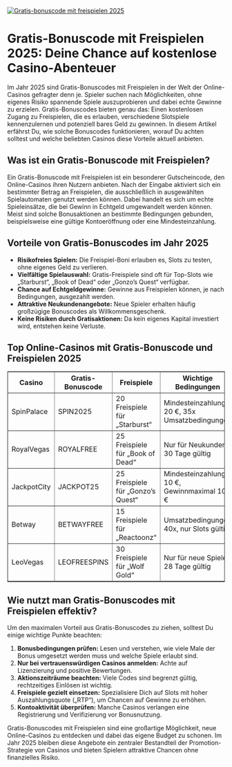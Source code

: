 [![Gratis-bonuscode mit freispielen 2025](https://123-caf.pages.dev/gitsignup.png)](https://vrmoo.ru/Bt82HjjY)

<h1>Gratis-Bonuscode mit Freispielen 2025: Deine Chance auf kostenlose Casino-Abenteuer</h1>  <p>Im Jahr 2025 sind Gratis-Bonuscodes mit Freispielen in der Welt der Online-Casinos gefragter denn je. Spieler suchen nach Möglichkeiten, ohne eigenes Risiko spannende Spiele auszuprobieren und dabei echte Gewinne zu erzielen. Gratis-Bonuscodes bieten genau das: Einen kostenlosen Zugang zu Freispielen, die es erlauben, verschiedene Slotspiele kennenzulernen und potenziell bares Geld zu gewinnen. In diesem Artikel erfährst Du, wie solche Bonuscodes funktionieren, worauf Du achten solltest und welche beliebten Casinos diese Vorteile aktuell anbieten.</p>  <h2>Was ist ein Gratis-Bonuscode mit Freispielen?</h2>  <p>Ein Gratis-Bonuscode mit Freispielen ist ein besonderer Gutscheincode, den Online-Casinos ihren Nutzern anbieten. Nach der Eingabe aktiviert sich ein bestimmter Betrag an Freispielen, die ausschließlich in ausgewählten Spielautomaten genutzt werden können. Dabei handelt es sich um echte Spieleinsätze, die bei Gewinn in Echtgeld umgewandelt werden können. Meist sind solche Bonusaktionen an bestimmte Bedingungen gebunden, beispielsweise eine gültige Kontoeröffnung oder eine Mindesteinzahlung.</p>  <h2>Vorteile von Gratis-Bonuscodes im Jahr 2025</h2>  <ul>   <li><strong>Risikofreies Spielen:</strong> Die Freispiel-Boni erlauben es, Slots zu testen, ohne eigenes Geld zu verlieren.</li>   <li><strong>Vielfältige Spielauswahl:</strong> Gratis-Freispiele sind oft für Top-Slots wie „Starburst“, „Book of Dead“ oder „Gonzo’s Quest“ verfügbar.</li>   <li><strong>Chance auf Echtgeldgewinne:</strong> Gewinne aus Freispielen können, je nach Bedingungen, ausgezahlt werden.</li>   <li><strong>Attraktive Neukundenangebote:</strong> Neue Spieler erhalten häufig großzügige Bonuscodes als Willkommensgeschenk.</li>   <li><strong>Keine Risiken durch Gratisaktionen:</strong> Da kein eigenes Kapital investiert wird, entstehen keine Verluste.</li> </ul>  <h2>Top Online-Casinos mit Gratis-Bonuscode und Freispielen 2025</h2>  <table border="1" cellpadding="8" cellspacing="0">   <thead>     <tr>       <th>Casino</th>       <th>Gratis-Bonuscode</th>       <th>Freispiele</th>       <th>Wichtige Bedingungen</th>     </tr>   </thead>   <tbody>     <tr>       <td>SpinPalace</td>       <td>SPIN2025</td>       <td>20 Freispiele für „Starburst“</td>       <td>Mindesteinzahlung 20 €, 35x Umsatzbedingungen</td>     </tr>     <tr>       <td>RoyalVegas</td>       <td>ROYALFREE</td>       <td>25 Freispiele für „Book of Dead“</td>       <td>Nur für Neukunden, 30 Tage gültig</td>     </tr>     <tr>       <td>JackpotCity</td>       <td>JACKPOT25</td>       <td>25 Freispiele für „Gonzo’s Quest“</td>       <td>Mindesteinzahlung 10 €, Gewinnmaximal 100 €</td>     </tr>     <tr>       <td>Betway</td>       <td>BETWAYFREE</td>       <td>15 Freispiele für „Reactoonz“</td>       <td>Umsatzbedingungen 40x, nur Slots gültig</td>     </tr>     <tr>       <td>LeoVegas</td>       <td>LEOFREESPINS</td>       <td>30 Freispiele für „Wolf Gold“</td>       <td>Nur für neue Spieler, 28 Tage gültig</td>     </tr>   </tbody> </table>  <h2>Wie nutzt man Gratis-Bonuscodes mit Freispielen effektiv?</h2>  <p>Um den maximalen Vorteil aus Gratis-Bonuscodes zu ziehen, solltest Du einige wichtige Punkte beachten:</p>  <ol>   <li><strong>Bonusbedingungen prüfen:</strong> Lesen und verstehen, wie viele Male der Bonus umgesetzt werden muss und welche Spiele erlaubt sind.</li>   <li><strong>Nur bei vertrauenswürdigen Casinos anmelden:</strong> Achte auf Lizenzierung und positive Bewertungen.</li>   <li><strong>Aktionszeiträume beachten:</strong> Viele Codes sind begrenzt gültig, rechtzeitiges Einlösen ist wichtig.</li>   <li><strong>Freispiele gezielt einsetzen:</strong> Spezialisiere Dich auf Slots mit hoher Auszahlungsquote („RTP“), um Chancen auf Gewinne zu erhöhen.</li>   <li><strong>Kontoaktivität überprüfen:</strong> Manche Casinos verlangen eine Registrierung und Verifizierung vor Bonusnutzung.</li> </ol>  <p>Gratis-Bonuscodes mit Freispielen sind eine großartige Möglichkeit, neue Online-Casinos zu entdecken und dabei das eigene Budget zu schonen. Im Jahr 2025 bleiben diese Angebote ein zentraler Bestandteil der Promotion-Strategie von Casinos und bieten Spielern attraktive Chancen ohne finanzielles Risiko.</p>